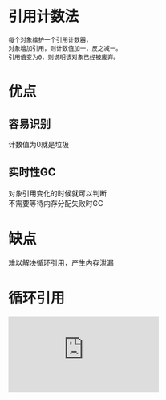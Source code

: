 
# 引用计数法

    每个对象维护一个引用计数器，
    对象增加引用，则计数值加一，反之减一。
    引用值变为0，则说明该对象已经被废弃。

# 优点

## 容易识别

计数值为0就是垃圾

## 实时性GC
对象引用变化的时候就可以判断  
不需要等待内存分配失败时GC


# 缺点
    
难以解决循环引用，产生内存泄漏  

# 循环引用

![循环引用及其解决方案](https://github.com/RodJohn/jvm/blob/master/md/%E5%AF%B9%E8%B1%A1%E6%A0%87%E8%AE%B0_%E5%BC%95%E7%94%A8%E8%AE%A1%E6%95%B0%E6%B3%95_%E5%BE%AA%E7%8E%AF%E5%BC%95%E7%94%A8.md)
    

    




 
